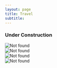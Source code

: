 ```yaml
---
layout: page
title: Travel
subtitle:
---
```

### Under Construction
<div id="slideshow">
	<div class="slide-wrapper">
		<div class="slide">
			<img src="{{ 'assets/img/japan/IMG_1001.JPEG' | relative_url }}" alt="Not found" />
		</div>
		<div class="slide">
			<img src="{{ 'assets/img/japan/IMG_1719.JPEG' | relative_url }}" alt="Not found" />
		</div>
		<div class="slide">
			<img src="{{ 'assets/img/japan/IMG_1776.JPEG' | relative_url }}" alt="Not found" />
		</div>
		<div class="slide">
			<img src="{{ 'assets/img/japan/IMG_1795.JPEG' | relative_url }}" alt="Not found" />
		</div>
	</div>
</div>

<!--
<div id="slideshow">
<div class="slideshow-container">
  <div class="slide fade">
    <img src="assets/img/japan/IMG_1001.JPEG" alt="Slide 1" />
  </div>
  <div class="slide fade">
    <img src="assets/img/japan/IMG_1719.JPEG" alt="Slide 2" />
  </div>
  <div class="slide fade">
    <img src="assets/img/japan/IMG_1776.JPEG" alt="Slide 3" />
  </div>
  <div class="slide fade">
    <img src="assets/img/japan/IMG_1795.JPEG" alt="Slide 4" />	
  </div>
</div> 
</div>
-->
